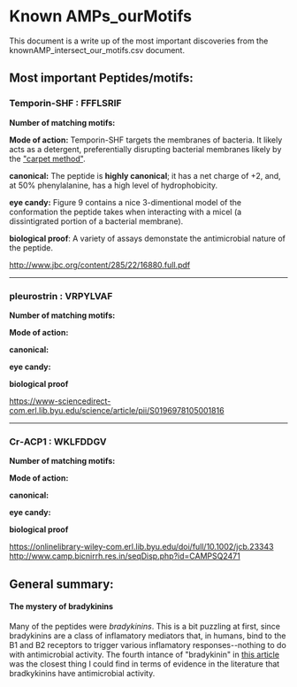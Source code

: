 # Known AMPs_ourMotifs

This document is a write up of the most important discoveries from the knownAMP_intersect_our_motifs.csv document.

## Most important Peptides/motifs:

### Temporin-SHF : FFFLSRIF

**Number of matching motifs:** 

**Mode of action:** Temporin-SHF targets the membranes of bacteria. It likely acts as a detergent, preferentially disrupting bacterial membranes likely by the ["carpet method"](https://www.researchgate.net/figure/A-model-of-a-carpet-like-mechanism-for-membrane-disruption-In-this-model-the-peptides_fig2_23981203).

**canonical:** The peptide is **highly canonical**; it has a net charge of +2, and, at 50% phenylalanine, has a high level of hydrophobicity.

**eye candy:** Figure 9 contains a nice 3-dimentional model of the conformation the peptide takes when interacting with a micel (a dissintigrated portion of a bacterial membrane).

**biological proof**: A variety of assays demonstate the antimicrobial nature of the peptide.

http://www.jbc.org/content/285/22/16880.full.pdf

--------
### 	pleurostrin : VRPYLVAF

**Number of matching motifs:**

**Mode of action:**

**canonical:**

**eye candy:**

**biological proof**

https://www-sciencedirect-com.erl.lib.byu.edu/science/article/pii/S0196978105001816

--------

### Cr‐ACP1 : WKLFDDGV

**Number of matching motifs:**

**Mode of action:**

**canonical:**

**eye candy:** 

**biological proof**

https://onlinelibrary-wiley-com.erl.lib.byu.edu/doi/full/10.1002/jcb.23343 http://www.camp.bicnirrh.res.in/seqDisp.php?id=CAMPSQ2471

## General summary:

#### The mystery of bradykinins

Many of the peptides were *bradykinins*. This is a bit puzzling at first, since bradykinins are a class of inflamatory mediators that, in humans, bind to the B1 and B2 receptors to trigger various inflamatory responses--nothing to do with antimicrobial activity. The fourth intance of "bradykinin" in [this article](http://www.jbc.org/content/280/41/34832.full) was the closest thing I could find in terms of evidence in the literature that bradkykinins have antimicrobial activity.

